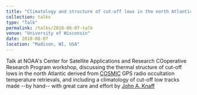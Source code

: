 ```yaml
---
title: "Climatology and structure of cut-off lows in the north Atlantic"
collection: talks
type: "Talk"
permalink: /talks/2018-08-07-talk
venue: "University of Wisconsin"
date: 2018-08-07
location: "Madison, WI, USA"
---
```


Talk at NOAA's Center for Satellite Applications and Research COoperative Research Program workshop, discussing the thermal structure of cut-off lows in the north Atlantic derived from [COSMIC](https://cdaac-www.cosmic.ucar.edu) GPS radio occultation temperature retrievals, and including a climatology of cut-off low tracks made --by hand-- with great care and effort by [John A. Knaff](https://www.star.nesdis.noaa.gov/star/Knaff_J.php)
